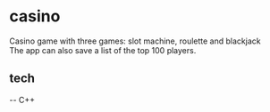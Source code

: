 # casino

Casino game with three games: slot machine, roulette and blackjack <br>
The app can also save a list of the top 100 players.

## tech

-- C++
